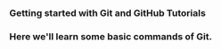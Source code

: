 ### Getting started with Git and GitHub Tutorials
### Here we'll learn some basic commands of Git.

